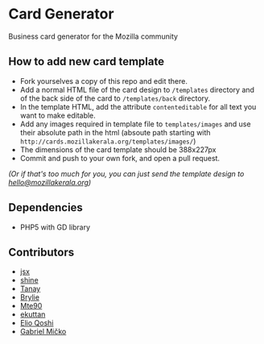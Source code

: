Card Generator
==============

Business card generator for the Mozilla community


## How to add new card template ##
* Fork yourselves a copy of this repo and edit there.
* Add a normal HTML file of the card design to `/templates` directory and of the back side of the card to `/templates/back` directory.
* In the template HTML, add the attribute `contenteditable` for all text you want to make editable.
* Add any images required in template file to `templates/images` and use their absolute path in the html (absoute path starting with `http://cards.mozillakerala.org/templates/images/`)
* The dimensions of the card template should be 388x227px
* Commit and push to your own fork, and open a pull request.

_(Or if that's too much for you, you can just send the template design to hello@mozillakerala.org)_

## Dependencies ##
* PHP5 with GD library

## Contributors ##
* [jsx](https://github.com/riverspirit)
* [shine](https://github.com/shinescodes)
* [Tanay](https://github.com/tanay1337)
* [Brylie](https://github.com/brylie)
* [Mte90](https://github.com/Mte90)
* [ekuttan](https://github.com/ekuttan)
* [Elio Qoshi](https://github.com/elioqoshi)
* [Gabriel Mičko](https://github.com/gabrielmicko)
